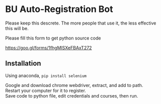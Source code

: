 # BU Auto-Registration Bot

Please keep this descrete. The more people that use it, the less effective this will be.  

Please fill this form to get python source code  

https://goo.gl/forms/1fhgMlSXeFBAxT272

## Installation
Using anaconda,
`pip install selenium`  

Google and download chrome webdriver, extract, and add to path.  
Restart your computer for it to register.  
Save code to python file, edit credentials and courses, then run.
